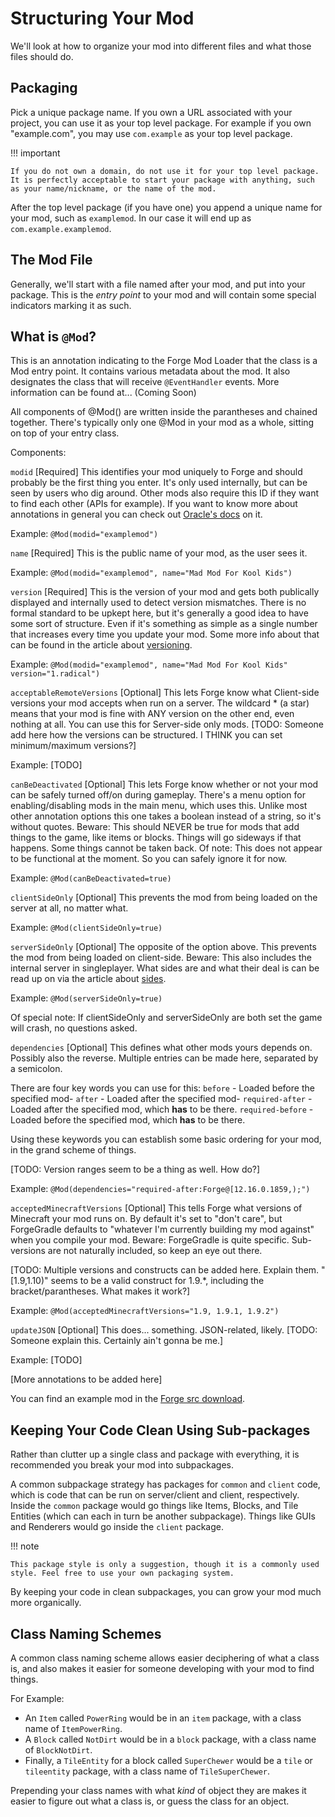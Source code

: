 Structuring Your Mod
====================

We'll look at how to organize your mod into different files and what those files should do.

Packaging
---------

Pick a unique package name. If you own a URL associated with your project, you can use it as your top level package. For example if you own "example.com", you may use `com.example` as your top level package.

!!! important

    If you do not own a domain, do not use it for your top level package. It is perfectly acceptable to start your package with anything, such as your name/nickname, or the name of the mod.

After the top level package (if you have one) you append a unique name for your mod, such as `examplemod`. In our case it will end up as `com.example.examplemod`.

The Mod File
------------

Generally, we'll start with a file named after your mod, and put into your package. This is the *entry point* to your mod
and will contain some special indicators marking it as such.

What is `@Mod`?
-------------

This is an annotation indicating to the Forge Mod Loader that the class is a Mod entry point. It contains various metadata about the mod. It also designates the class that will receive `@EventHandler` events. More information can be found at... (Coming Soon)

All components of @Mod() are written inside the parantheses and chained together. There's typically only one @Mod in your mod as a whole, sitting on top of your entry class.

Components:

`modid` [Required]
This identifies your mod uniquely to Forge and should probably be the first thing you enter. It's only used internally, but can be seen by users who dig around. Other mods also require this ID if they want to find each other (APIs for example).
If you want to know more about annotations in general you can check out [Oracle's docs](https://docs.oracle.com/javase/tutorial/java/annotations/index.html) on it.

Example: `@Mod(modid="examplemod")`

`name` [Required]
This is the public name of your mod, as the user sees it.

Example: `@Mod(modid="examplemod", name="Mad Mod For Kool Kids")`

`version` [Required]
This is the version of your mod and gets both publically displayed and internally used to detect version mismatches.
There is no formal standard to be upkept here, but it's generally a good idea to have some sort of structure. Even if it's something as simple as a single number that increases every time you update your mod.
Some more info about that can be found in the article about [versioning](https://mcforge.readthedocs.io/en/latest/conventions/versioning/).

Example: `@Mod(modid="examplemod", name="Mad Mod For Kool Kids" version="1.radical")`

`acceptableRemoteVersions` [Optional]
This lets Forge know what Client-side versions your mod accepts when run on a server. The wildcard * (a star) means that your mod is fine with ANY version on the other end, even nothing at all. You can use this for Server-side only mods.
[TODO: Someone add here how the versions can be structured. I THINK you can set minimum/maximum versions?]

Example: [TODO]

`canBeDeactivated` [Optional]
This lets Forge know whether or not your mod can be safely turned off/on during gameplay. There's a menu option for enabling/disabling mods in the main menu, which uses this. Unlike most other annotation options this one takes a boolean instead of a string, so it's without quotes.
Beware: This should NEVER be true for mods that add things to the game, like items or blocks. Things will go sideways if that happens. Some things cannot be taken back.
Of note: This does not appear to be functional at the moment. So you can safely ignore it for now.

Example: `@Mod(canBeDeactivated=true)`

`clientSideOnly` [Optional]
This prevents the mod from being loaded on the server at all, no matter what. 

Example: `@Mod(clientSideOnly=true)`

`serverSideOnly` [Optional]
The opposite of the option above. This prevents the mod from being loaded on client-side. 
Beware: This also includes the internal server in singleplayer.
What sides are and what their deal is can be read up on via the article about [sides](https://mcforge.readthedocs.io/en/latest/concepts/sides/).

Example: `@Mod(serverSideOnly=true)`

Of special note: If clientSideOnly and serverSideOnly are both set the game will crash, no questions asked.

`dependencies` [Optional]
This defines what other mods yours depends on. Possibly also the reverse. Multiple entries can be made here, separated by a semicolon.

There are four key words you can use for this:
`before` - Loaded before the specified mod-
`after` - Loaded after the specified mod-
`required-after` - Loaded after the specified mod, which **has** to be there.
`required-before` - Loaded before the specified mod, which **has** to be there.

Using these keywords you can establish some basic ordering for your mod, in the grand scheme of things.

[TODO: Version ranges seem to be a thing as well. How do?]

Example: `@Mod(dependencies="required-after:Forge@[12.16.0.1859,);")`

`acceptedMinecraftVersions` [Optional]
This tells Forge what versions of Minecraft your mod runs on. By default it's set to "don't care", but ForgeGradle defaults to "whatever I'm currently building my mod against" when you compile your mod. 
Beware: ForgeGradle is quite specific. Sub-versions are not naturally included, so keep an eye out there.

[TODO: Multiple versions and constructs can be added here. Explain them. "[1.9,1.10)" seems to be a valid construct for 1.9.*, including the bracket/parantheses. What makes it work?]

Example: `@Mod(acceptedMinecraftVersions="1.9, 1.9.1, 1.9.2")`

`updateJSON` [Optional]
This does... something. JSON-related, likely.
[TODO: Someone explain this. Certainly ain't gonna be me.]

Example: [TODO]

[More annotations to be added here]

You can find an example mod in the [Forge src download](http://files.minecraftforge.net/).

Keeping Your Code Clean Using Sub-packages
------------------------------------------

Rather than clutter up a single class and package with everything, it is recommended you break your mod into subpackages.

A common subpackage strategy has packages for `common` and `client` code, which is code that can be run on server/client and client, respectively. Inside the `common` package would go things like Items, Blocks, and Tile Entities (which can each in turn be another subpackage). Things like GUIs and Renderers would go inside the `client` package.

!!! note

    This package style is only a suggestion, though it is a commonly used style. Feel free to use your own packaging system.

By keeping your code in clean subpackages, you can grow your mod much more organically.

Class Naming Schemes
--------------------

A common class naming scheme allows easier deciphering of what a class is, and also makes it easier for someone developing with your mod to find things.

For Example:

* An `Item` called `PowerRing` would be in an `item` package, with a class name of `ItemPowerRing`.
* A `Block` called `NotDirt` would be in a `block` package, with a class name of `BlockNotDirt`.
* Finally, a `TileEntity` for a block called `SuperChewer` would be a `tile` or `tileentity` package, with a class name of `TileSuperChewer`.

Prepending your class names with what *kind* of object they are makes it easier to figure out what a class is, or guess the class for an object.
